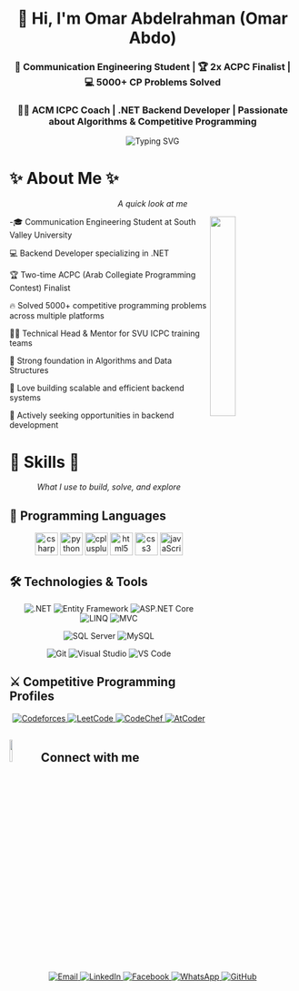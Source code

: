 <h1 align="center">👋 Hi, I'm Omar Abdelrahman (Omar Abdo)</h1>

<h3 align="center">📡 Communication Engineering Student | 🏆 2x ACPC Finalist | 💻 5000+ CP Problems Solved</h3> <h3 align="center">👨‍🏫 ACM ICPC Coach | .NET Backend Developer | Passionate about Algorithms & Competitive Programming</h3><p align="center"> <img src="https://readme-typing-svg.demolab.com?font=Fira+Code&pause=1000&color=22F90D&center=true&vCenter=true&width=435&lines=Hello+World!;Backend+Developer;Competitive+Programmer;Problem+Solver;Tech+Enthusiast" alt="Typing SVG" /> </p>


# ✨ <strong>About Me</strong> ✨

<p align="center"><em>A quick look at me</em></p>

<img align="right" src="https://github.com/7oSkaaa/7oSkaaa/blob/main/Images/Right_Side.gif?raw=true" width=30%>

-🎓 Communication Engineering Student at South Valley University

💻 Backend Developer specializing in .NET

🏆 Two-time ACPC (Arab Collegiate Programming Contest) Finalist

🔥 Solved 5000+ competitive programming problems across multiple platforms

👨‍🏫 Technical Head & Mentor for SVU ICPC training teams

🧠 Strong foundation in Algorithms and Data Structures

🚀 Love building scalable and efficient backend systems

💼 Actively seeking opportunities in backend development

# 🚀 <strong>Skills</strong> 🚀

<p align="center"><em>What I use to build, solve, and explore</em></p>

## 🧾 Programming Languages

<p align="center">
 
  <p align="center"> <!-- C# --> <img src="https://cdn.jsdelivr.net/gh/devicons/devicon/icons/csharp/csharp-original.svg" alt="csharp" width="40" height="40"/> <!-- Python --> <img src="https://cdn.jsdelivr.net/gh/devicons/devicon/icons/python/python-original.svg" alt="python" width="40" height="40"/> <!-- C++ --> <img src="https://cdn.jsdelivr.net/gh/devicons/devicon/icons/cplusplus/cplusplus-original.svg" alt="cplusplus" width="40" height="40"/> <!-- HTML5 --> <img src="https://cdn.jsdelivr.net/gh/devicons/devicon/icons/html5/html5-original-wordmark.svg" alt="html5" width="40" height="40"/> <!-- CSS3 --> <img src="https://cdn.jsdelivr.net/gh/devicons/devicon/icons/css3/css3-original-wordmark.svg" alt="css3" width="40" height="40"/> <!-- JavaScript --> <img src="https://cdn.jsdelivr.net/gh/devicons/devicon/icons/javascript/javascript-original.svg" alt="javaScript" width="40" height="40"/> 
</p>

## 🛠️ Technologies & Tools

<p align="center"> <img src="https://img.shields.io/badge/.NET-5C2D91?style=for-the-badge&logo=.net&logoColor=white" alt=".NET"/> <img src="https://img.shields.io/badge/Entity%20Framework-FFFFFF?style=for-the-badge&logo=entity-framework&logoColor=red" alt="Entity Framework"/> <img src="https://img.shields.io/badge/ASP.NET%20Core-512BD4?style=for-the-badge&logo=dotnet&logoColor=white" alt="ASP.NET Core"/> <img src="https://img.shields.io/badge/LINQ-FF6C37?style=for-the-badge&logo=linq&logoColor=white" alt="LINQ"/> <img src="https://img.shields.io/badge/MVC-880000?style=for-the-badge&logo=dotnet&logoColor=white" alt="MVC"/> </p>
  

<p align="center"> <img src="https://img.shields.io/badge/SQL%20Server-CC2927?style=for-the-badge&logo=microsoft-sql-server&logoColor=white" alt="SQL Server"/> <img src="https://img.shields.io/badge/MySQL-4479A1?style=for-the-badge&logo=mysql&logoColor=white" alt="MySQL"/>


<p align="center"> <img src="https://img.shields.io/badge/Git-F05032?style=for-the-badge&logo=git&logoColor=white" alt="Git"/> <img src="https://img.shields.io/badge/Visual%20Studio-5C2D91?style=for-the-badge&logo=visual-studio&logoColor=white"
 alt="Visual Studio"/> <img src="https://img.shields.io/badge/VS%20Code-007ACC?style=for-the-badge&logo=visual-studio-code&logoColor=white" alt="VS Code"/> </p>


</p>

## ⚔️ Competitive Programming Profiles
   
   <p align="center"> <a href="https://codeforces.com/profile/_OmarAbdo" target="_blank"> <img src="https://img.shields.io/badge/Codeforces-445f9d?style=for-the-badge&logo=codeforces&logoColor=white" alt="Codeforces"/> </a> <a href="https://leetcode.com/u/omargamer10a/" target="_blank"> <img src="https://img.shields.io/badge/LeetCode-000000?style=for-the-badge&logo=LeetCode&logoColor=#d16c06" alt="LeetCode"/> </a> <a href="YOUR_CODECHEF_LINK" target="_blank"> <img src="https://img.shields.io/badge/CodeChef-5B4638?style=for-the-badge&logo=codechef&logoColor=white" alt="CodeChef"/> </a> <a href="YOUR_ATCODER_LINK" target="_blank"> <img src="https://img.shields.io/badge/AtCoder-000000?style=for-the-badge&logo=atcoder&logoColor=white" alt="AtCoder"/> </a> </p>
   

</p>

## <img src="https://github.com/7oSkaaa/7oSkaaa/blob/main/Images/Connect-with-me.gif?raw=true" width="10%"> Connect with me
  
  <p align="center"> <a href="mailto:omarradwan10a@gmail.com"> <img src="https://img.shields.io/badge/Gmail-D14836?style=for-the-badge&logo=gmail&logoColor=white" alt="Email"/> </a> <a href="https://www.linkedin.com/in/omar-abdlrahman-22893b227"> <img src="https://img.shields.io/badge/LinkedIn-0077B5?style=for-the-badge&logo=linkedin&logoColor=white" alt="LinkedIn"/> </a> <a href="https://www.facebook.com/share/1G3Mo9edSm/"> <img src="https://img.shields.io/badge/Facebook-1877F2?style=for-the-badge&logo=facebook&logoColor=white" alt="Facebook"/> </a> <a href="https://wa.me/01013885411"> <img src="https://img.shields.io/badge/WhatsApp-25D366?style=for-the-badge&logo=whatsapp&logoColor=white" alt="WhatsApp"/> </a> <a href="https://github.com/Omar-Abdo1"> <img src="https://img.shields.io/badge/GitHub-100000?style=for-the-badge&logo=github&logoColor=white" alt="GitHub"/> </a> </p>
</p>
